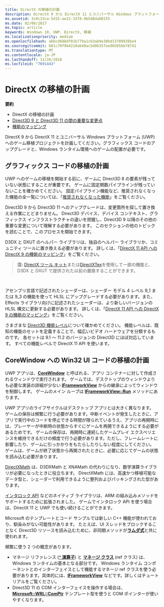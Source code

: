 ```yaml
---
title: DirectX の移植の計画
description: DirectX 9 から DirectX 11 とユニバーサル Windows プラットフォーム (UWP) へのゲーム移植プロジェクトを計画してください。グラフィックス コードのアップグレードと、Windows ランタイム環境へのゲームの配置が必要です。
ms.assetid: 3c0c33ca-5d15-ae12-33f8-9b5d8da08155
ms.date: 02/08/2017
ms.topic: article
keywords: Windows 10, UWP, DirectX, 移植
ms.localizationpriority: medium
ms.openlocfilehash: abbcd688df01b779a1cb3ab9e30bd13709926be4
ms.sourcegitcommit: 681c70f964210ab49ac5d06357ae96505bb78741
ms.translationtype: MT
ms.contentlocale: ja-JP
ms.lasthandoff: 11/26/2018
ms.locfileid: "7691443"
---
```

# <a name="plan-your-directx-port"></a>DirectX の移植の計画



**要約**

-   DirectX の移植の計画
-   [Direct3D 9 と Direct3D 11 の間の重要な変更点](understand-direct3d-11-1-concepts.md)
-   [機能のマッピング](feature-mapping.md)


DirectX 9 から DirectX 11 とユニバーサル Windows プラットフォーム (UWP) へのゲーム移植プロジェクトを計画してください。グラフィックス コードのアップグレードと、Windows ランタイム環境へのゲームの配置が必要です。

## <a name="plan-to-port-graphics-code"></a>グラフィックス コードの移植の計画


UWP へのゲームの移植を開始する前に、ゲームに Direct3D 8 の要素が残っていない状態にすることが重要です。 ゲームに固定関数パイプラインが残っていないことを確かめてください。 固定パイプライン機能など、推奨されなくなった機能の全一覧については、「[推奨されなくなった機能](https://msdn.microsoft.com/library/windows/desktop/cc308047)」をご覧ください。

Direct3D 9 から Direct3D 11 へのアップグレードは、変更箇所を探して置き換える作業にとどまりません。 Direct3D デバイス、デバイス コンテキスト、グラフィックス インフラストラクチャの違いを把握し、Direct3D 9 以降のその他の重要な変更について理解する必要があります。 このセクションの他のトピックを読むことで、このプロセスを開始できます。

D3DX と DXUT のヘルパー ライブラリは、独自のヘルパー ライブラリか、コミュニティ ツールに置き換える必要があります。 詳しくは、「[DirectX 11 API への DirectX 9 の機能のマッピング](feature-mapping.md)」をご覧ください。

> **注:**  [DirectX ツール キット](http://go.microsoft.com/fwlink/p/?LinkID=248929)または[DirectXTex](http://go.microsoft.com/fwlink/p/?LinkID=248926)を使用して一部の機能と、D3DX と DXUT で提供された以前の置換することができます。

 

アセンブリ言語で記述されたシェーダーは、シェーダー モデル 4 レベル 9\_1 または 9\_3 の機能を使って HLSL にアップグレードする必要があります。また、Effects ライブラリ向けに記述されたシェーダーは、より新しいバージョンの HLSL 構文に更新する必要があります。 詳しくは、「[DirectX 11 API への DirectX 9 の機能のマッピング](feature-mapping.md)」をご覧ください。

さまざまな [Direct3D 機能レベル](https://msdn.microsoft.com/library/windows/desktop/ff476876)について確かめてください。 機能レベルは、既知の機能のセットを定義することで、幅広いビデオ ハードウェアを分類するものです。 各セットは 9.1 ～ 11.2 のバージョンの Direct3D にほぼ対応しています。 すべての機能レベルで DirectX 11 API を使います。

## <a name="plan-to-port-win32-ui-code-to-corewindow"></a>CoreWindow への Win32 UI コードの移植の計画


UWP アプリは、[**CoreWindow**](https://msdn.microsoft.com/library/windows/apps/br208225) と呼ばれる、アプリ コンテナーに対して作成されるウィンドウで実行されます。 ゲームでは、デスクトップのウィンドウよりも必要な実装の詳細が少ない [**IFrameworkView**](https://msdn.microsoft.com/library/windows/apps/hh700478) からの継承によってウィンドウを制御します。 ゲームのメイン ループは [**IFrameworkView::Run**](https://msdn.microsoft.com/library/windows/apps/hh700505) メソッドにあります。

UWP アプリのライフサイクルはデスクトップ アプリとは大きく異なります。 ゲームの保存は頻繁に行う必要があります。中断イベントが発生したときに、アプリで実行中のコードを停止できる時間が限られているうえ、アプリの再開時には、プレーヤーが中断時の状態からすぐにゲームを再開できるようにする必要があるためです。 ゲームの保存は、再開時に連続したゲームプレイ エクスペリエンスを維持できるだけの頻度で行う必要があります。ただし、フレームレートに影響したり、ゲームに引っかかりをもたらしたりしない程度にしてください。 ゲームは、ゲームが終了状態から再開されたときに、必要に応じてゲームの状態を読み込む必要があります。

[DirectXMath](https://msdn.microsoft.com/library/windows/desktop/ee415571) は、D3DXMath と XNAMath の代わりになり、数学演算ライブラリが必要になったときに役立ちます。 DirectXMath には、高速かつ移植可能なデータ型と、シェーダーで利用できるように整列およびパッキングされた型があります。

[インタロック API](https://msdn.microsoft.com/library/windows/desktop/dd405529) などのネイティブ ライブラリは、ARM の組み込みメソッドをサポートするために拡張されました。 ゲームでインタロック API を使う場合は、DirectX 11 と UWP でも使い続けることができます。

Microsoft のテンプレートとコード サンプルでは新しい C++ 機能が使われており、馴染みがない可能性があります。 たとえば、UI スレッドをブロックすることなく Direct3D リソースを読み込むために、非同期メソッドが[**ラムダ式**](https://msdn.microsoft.com/library/windows/apps/dd293608.aspx)と共に使われます。

頻繁に使う 2 つの概念があります。

-   マネージ リファレンス ([**^ 演算子**](https://msdn.microsoft.com/library/windows/apps/yk97tc08.aspx)) と [**マネージ クラス**](https://msdn.microsoft.com/library/windows/apps/6w96b5h7.aspx) (ref クラス) は、Windows ランタイムの基本となる部分です。 Windows ランタイム コンポーネントとのインターフェイスとして機能するマネージ ref クラスを使う必要があります。具体的には、[**IFrameworkView**](https://msdn.microsoft.com/library/windows/apps/hh700478) などです。詳しくはチュートリアルをご覧ください。
-   Direct3D 11 の COM インターフェイスを操作する場合は、[**Microsoft::WRL::ComPtr**](https://msdn.microsoft.com/library/windows/apps/br244983.aspx) テンプレート型を使うと COM ポインターが使いやすくなります。

 

 





